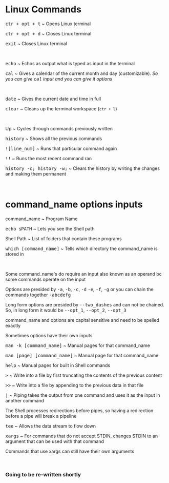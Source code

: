 # **Linux Commands**

<kbd>ctr + opt + t</kbd> ~ Opens Linux terminal

<kbd>ctr + opt + d</kbd> ~ Closes Linux terminal

<kbd>exit</kbd> ~ Closes Linux terminal

&nbsp;

<kbd>echo</kbd> ~ Echos as output what is typed as input in the terminal

<kbd>cal</kbd> ~ Gives a calendar of the current month and day (customizable).
*So you can give <kbd>cal</kbd> input and you can give it options*

&nbsp;

<kbd>date</kbd> ~ Gives the current date and time in full

<kbd>clear</kbd> ~ Cleans up the terminal workspace (`ctr + l`)

&nbsp;

Up ~ Cycles through commands previously written

<kbd>history</kbd> ~ Shows all the previous commands

<kbd>![line_num]</kbd> ~ Runs that particular command again

<kbd>!!</kbd> ~ Runs the most recent command ran

<kbd>history -c; history -w;</kbd> ~ Clears the history by writing the changes and
making them permanent 

&nbsp;

# **command_name options inputs**

command_name ~ Program Name

<kbd>echo `$`PATH</kbd> ~ Lets you see the Shell path

Shell Path ~ List of folders that contain these programs

<kbd>which [command_name]</kbd> ~ Tells which directory the command_name is stored in

&nbsp;

Some command_name's do require an input also known as an operand bc some commands
operate on the input

Options are presided by <kbd>-a</kbd>, <kbd>-b</kbd>, <kbd>-c</kbd>, <kbd>-d</kbd>
<kbd>-e</kbd>, <kbd>-f</kbd>, <kbd>-g</kbd> or you can chain the commands together
<kbd>-abcdefg</kbd>

Long form options are presided by <kbd>--two_dashes</kbd> and can not be chained. 
So, in long form it would be <kbd>--opt_1</kbd>, <kbd>--opt_2</kbd>, <kbd>--opt_3</kbd>

command_name and options are capital sensitive and need to be spelled exactly 

Sometimes options have their own inputs

<kbd>man -k [command_name]</kbd> ~ Manual pages for that command_name

<kbd>man [page] [command_name]</kbd> ~ Manual page for that command_name

<kbd>help</kbd> ~ Manual pages for built in Shell commands

<kbd>></kbd> ~ Write into a file by first truncating the contents of the previous content

<kbd>>></kbd> ~ Write into a file by appending to the previous data in that file

<kbd>|</kbd> ~ Piping takes the output from one command and uses it as the input in another command

The Shell processes redirections before pipes, so having a redirection before a pipe will break a pipeline

<kbd>tee</kbd> ~ Allows the data stream to flow down 

<kbd>xargs</kbd> ~ For commands that do not accept STDIN, changes STDIN to an argument that can be used with that command

Commands that use xargs can still have their own arguments




&nbsp;

### **Going to be re-written shortly**